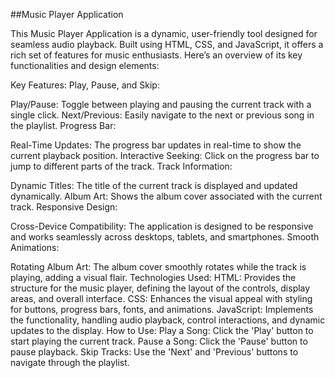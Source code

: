 ##Music Player Application

This Music Player Application is a dynamic, user-friendly tool designed for seamless audio playback. Built using HTML, CSS, and JavaScript, it offers a rich set of features for music enthusiasts. Here’s an overview of its key functionalities and design elements:

Key Features:
Play, Pause, and Skip:

Play/Pause: Toggle between playing and pausing the current track with a single click.
Next/Previous: Easily navigate to the next or previous song in the playlist.
Progress Bar:

Real-Time Updates: The progress bar updates in real-time to show the current playback position.
Interactive Seeking: Click on the progress bar to jump to different parts of the track.
Track Information:

Dynamic Titles: The title of the current track is displayed and updated dynamically.
Album Art: Shows the album cover associated with the current track.
Responsive Design:

Cross-Device Compatibility: The application is designed to be responsive and works seamlessly across desktops, tablets, and smartphones.
Smooth Animations:

Rotating Album Art: The album cover smoothly rotates while the track is playing, adding a visual flair.
Technologies Used:
HTML: Provides the structure for the music player, defining the layout of the controls, display areas, and overall interface.
CSS: Enhances the visual appeal with styling for buttons, progress bars, fonts, and animations.
JavaScript: Implements the functionality, handling audio playback, control interactions, and dynamic updates to the display.
How to Use:
Play a Song: Click the 'Play' button to start playing the current track.
Pause a Song: Click the 'Pause' button to pause playback.
Skip Tracks: Use the 'Next' and 'Previous' buttons to navigate through the playlist.
